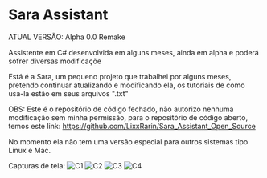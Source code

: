 # Sara Assistant

ATUAL VERSÃO: Alpha 0.0 Remake

Assistente em C# desenvolvida em alguns meses, ainda em alpha e poderá sofrer diversas modificaçõe

Está é a Sara, um pequeno projeto que trabalhei por alguns meses, pretendo continuar atualizando e modificando ela, os tutoriais de como usa-la estão em seus arquivos ".txt"

OBS: Este é o repositório de código fechado, não autorizo nenhuma modificação sem minha permissão, para o repositório de código aberto, temos este link: https://github.com/LixxRarin/Sara_Assistant_Open_Source
 
 No momento ela não tem uma versão especial para outros sistemas tipo Linux e Mac.

Capturas de tela:
![C1](https://user-images.githubusercontent.com/110243166/182151050-5b590b3b-6ee6-4cf0-a278-8d5f2b162db7.png)
![C2](https://user-images.githubusercontent.com/110243166/182151055-6155fb34-ece0-424d-ac5f-0e699306b729.png)
![C3](https://user-images.githubusercontent.com/110243166/182151059-8e128e2d-95ba-4a10-965b-5ca9d96c38de.png)
![C4](https://user-images.githubusercontent.com/110243166/182151061-836b05f4-06b4-4b82-82ab-d9621deb23a9.png)
